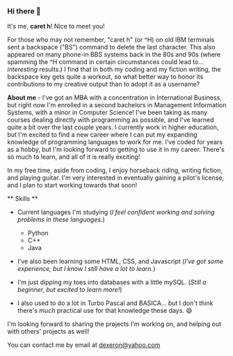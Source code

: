 ### Hi there 👋

It's me, **caret h**! Nice to meet you!

For those who may not remember, "caret h" (or ^H) on old IBM terminals sent a backspace ("BS") command to delete the last character. This also appeared on many phone-in BBS systems back in the 80s and 90s (where spamming the ^H command in certain circumstances could lead to... *interesting* results.) I find that in both my coding and my fiction writing, the backspace key gets quite a workout, so what better way to honor its contributions to my creative output than to adopt it as a username?

**About me** - I've got an MBA with a concentration in International Business, but right now I'm enrolled in a second bachelors in Management Information Systems, with a minor in Computer Science! I've been taking as many courses dealing directly with programming as possible, and I've learned quite a bit over the last couple years. I currently work in higher education, but I'm excited to find a new career where I can put my expanding knowledge of programming languages to work for me.  I've coded for years as a hobby, but I'm looking forward to getting to use it in my career. There's so much to learn, and all of it is really exciting!

In my free time, aside from coding, I enjoy horseback riding, writing fiction, and playing guitar. I'm very interested in eventually gaining a pilot's license, and I plan to start working towards that soon!

** Skills **
* Current languages I'm studying (*I feel confident working and solving problems in these languages.*)
  * Python
  * C++
  * Java
* I've also been learning some HTML, CSS, and Javascript (*I've got some experience, but I know I still have a lot to learn.*)
* I'm just dipping my toes into databases with a little mySQL. (*Still a beginner, but excited to learn more!*)

* I also used to do a lot in Turbo Pascal and BASICA... but I don't think there's *much* practical use for that knowledge these days. 😄

I'm looking forward to sharing the projects I'm working on, and helping out with others' projects as well!

You can contact me by email at dexeron@yahoo.com

<!-- Hey look it's a comment! -->

